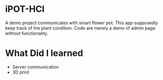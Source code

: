 # iPOT-HCI
A demo project communicates with smart flower pot. This app supposedly keep track of the plant condition. Code are merely a demo of admin page without functionality.

<h1>What Did I learned</h1>  
<ul>
    <li>Server communication</li>
    <li>3D print</li>
</ul>
